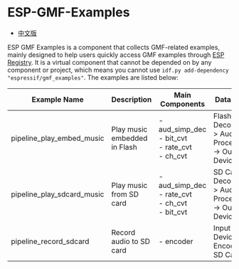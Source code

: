 # ESP-GMF-Examples

- [中文版](./README_CN.md)

ESP GMF Examples is a component that collects GMF-related examples, mainly designed to help users quickly access GMF examples through [ESP Registry](https://components.espressif.com/). It is a virtual component that cannot be depended on by any component or project, which means you cannot use `idf.py add-dependency "espressif/gmf_examples"`. The examples are listed below:

| Example Name | Description | Main Components | Data Flow |
|---------|---------|---------|---------|
| pipeline_play_embed_music | Play music embedded in Flash | - aud_simp_dec<br>- bit_cvt<br>- rate_cvt<br>- ch_cvt | Flash -> Decoder -> Audio Processing -> Output Device |
| pipeline_play_sdcard_music | Play music from SD card | - aud_simp_dec<br>- rate_cvt<br>- ch_cvt<br>- bit_cvt | SD Card -> Decoder -> Audio Processing -> Output Device |
| pipeline_record_sdcard | Record audio to SD card | - encoder | Input Device -> Encoder -> SD Card |
